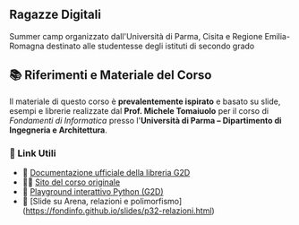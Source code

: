 ## Ragazze Digitali ##
Summer camp organizzato dall'Università di Parma, Cisita e Regione Emilia-Romagna destinato alle studentesse degli istituti di secondo grado

## 📚 Riferimenti e Materiale del Corso

Il materiale di questo corso è **prevalentemente ispirato** e basato su slide, esempi e librerie realizzate dal **Prof. Michele Tomaiuolo** per il corso di *Fondamenti di Informatica* presso l'**Università di Parma – Dipartimento di Ingegneria e Architettura**.

### 🔗 Link Utili

- 📘 [Documentazione ufficiale della libreria G2D](https://github.com/tomamic/fondinfo)  
- 🧑‍🏫 [Sito del corso originale](https://tomamic.github.io/)  
- 🧪 [Playground interattivo Python (G2D)](https://fondinfo.github.io/play/?main.py)
- 📘 [Slide su Arena, relazioni e polimorfismo] (https://fondinfo.github.io/slides/p32-relazioni.html)
